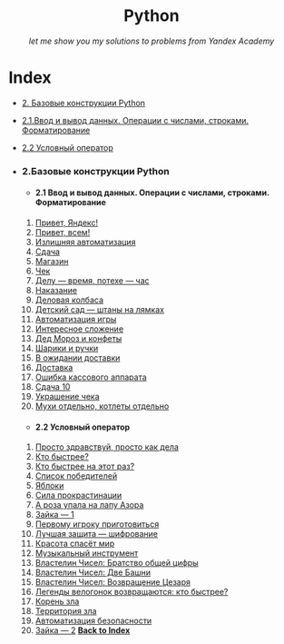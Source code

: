 <div align="center">
    <h1>Python</h1>
    <i>let me show you my solutions to problems from Yandex Academy</i>
</div>


# Index

* [2. Базовые конструкции Python](#2базовые-конструкции-python)
* [2.1.Ввод и вывод данных. Операции с числами, строками. Форматирование](#21-ввод-и-вывод-данных-операции-с-числами-строками-форматирование)
* [2.2 Условный оператор](#22-условный-оператор)


* ### 2.Базовые конструкции Python
    * #### 2.1 Ввод и вывод данных. Операции с числами, строками. Форматирование
    1. [Привет, Яндекс!]()
    2. [Привет, всем!]()
    3. [Излишняя автоматизация]()
    4. [Сдача]()
    5. [Магазин]()
    6. [Чек]()
    7. [Делу — время, потехе — час]()
    8. [Наказание]()
    9. [Деловая колбаса]()
    10. [Детский сад — штаны на лямках]()
    11. [Автоматизация игры]()
    12. [Интересное сложение]()
    13. [Дед Мороз и конфеты]()
    14. [Шарики и ручки]()
    15. [В ожидании доставки]()
    16. [Доставка]()
    17. [Ошибка кассового аппарата]()
    18. [Сдача 10]()
    19. [Украшение чека]()
    20. [Мухи отдельно, котлеты отдельно]()

    * #### 2.2 Условный оператор
    1. [Просто здравствуй, просто как дела]()
    2. [Кто быстрее?]()
    3. [Кто быстрее на этот раз?]()
    4. [Список победителей]()
    5. [Яблоки]()
    6. [Сила прокрастинации]()
    7. [А роза упала на лапу Азора]()
    8. [Зайка — 1]()
    9. [Первому игроку приготовиться]()
    10. [Лучшая защита — шифрование]()
    11. [Красота спасёт мир]()
    12. [Музыкальный инструмент]()
    13. [Властелин Чисел: Братство общей цифры]()
    14. [Властелин Чисел: Две Башни]()
    15. [Властелин Чисел: Возвращение Цезаря]()
    16. [Легенды велогонок возвращаются: кто быстрее?]()
    17. [Корень зла]()
    18. [Территория зла]()
    19. [Автоматизация безопасности]()
    20. [Зайка — 2]()
**[Back to Index](#index)**
